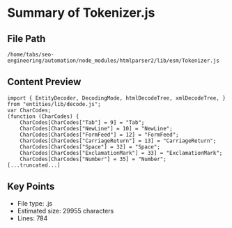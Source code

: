 # Summary of Tokenizer.js
  
## File Path
`/home/tabs/seo-engineering/automation/node_modules/htmlparser2/lib/esm/Tokenizer.js`

## Content Preview
```
import { EntityDecoder, DecodingMode, htmlDecodeTree, xmlDecodeTree, } from "entities/lib/decode.js";
var CharCodes;
(function (CharCodes) {
    CharCodes[CharCodes["Tab"] = 9] = "Tab";
    CharCodes[CharCodes["NewLine"] = 10] = "NewLine";
    CharCodes[CharCodes["FormFeed"] = 12] = "FormFeed";
    CharCodes[CharCodes["CarriageReturn"] = 13] = "CarriageReturn";
    CharCodes[CharCodes["Space"] = 32] = "Space";
    CharCodes[CharCodes["ExclamationMark"] = 33] = "ExclamationMark";
    CharCodes[CharCodes["Number"] = 35] = "Number";
[...truncated...]
```

## Key Points
- File type: .js
- Estimated size: 29955 characters
- Lines: 784
